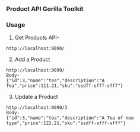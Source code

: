 ### Product API Gorilla Toolkit

### Usage

1. Get Products API-
```
http://localhost:9090/
```
2. Add a Product
```
http://localhost:9090/
Body-
{"id":3,"name":"tea","description":"A Tea","price":111.21,"sku":"ssdff-sfff-sfff"}
```
3. Update a Product
```
http://localhost:9090/3
Body-
{"id":3,"name":"tea","description":"A Tea of new type","price":122.21,"sku":"ssdff-sfff-sfff"}
```